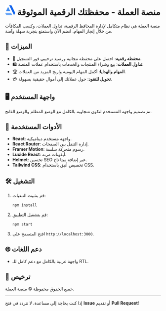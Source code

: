 # <img src="react-app/public/icon.svg" alt="Icon" width="32" height="32"> منصة العملة - محفظتك الرقمية الموثوقة

منصة العملة هي نظام متكامل لإدارة المحافظ الرقمية، تداول العملات، وكسب المكافآت من خلال إنجاز المهام. انضم الآن واستمتع بتجربة سهلة وآمنة.

## 🚀 الميزات

- 🏦 **محفظة رقمية**: احصل على محفظة مجانية ورصيد ترحيبي فور التسجيل.
- 🛍️ **تداول العملات**: بيع وشراء المنتجات والخدمات باستخدام عملات المنصة.
- 🏆 **المهام والهدايا**: أكمل المهام اليومية واربح المزيد من العملات.
- 💳 **تحويل للنقود**: حول عملاتك إلى أموال حقيقية بسهولة.

## 🖥️ واجهة المستخدم

تم تصميم واجهة المستخدم لتكون متجاوبة بالكامل مع الوضع المظلم والوضع الفاتح.

## 🔧 الأدوات المستخدمة

- **React**: واجهة مستخدم ديناميكية.
- **React Router**: إدارة التنقل بين الصفحات.
- **Framer Motion**: رسوم متحركة سلسة.
- **Lucide React**: أيقونات مرنة.
- **Helmet**: تحسين SEO عبر إضافة ميتا تاج.
- **Tailwind CSS**: تخصيص أنيق باستخدام CSS.

## 🛠️ التشغيل

1. قم بتثبيت التبعيات:

   ```bash
   npm install
   ```

2. قم بتشغيل التطبيق:

   ```bash
   npm start
   ```

3. افتح المتصفح على `http://localhost:3000`.

## 🌐 دعم اللغات

- واجهة عربية بالكامل مع دعم كامل للـ RTL.

## 📄 ترخيص

جميع الحقوق محفوظة © منصة العملة.

---

إذا كنت بحاجة إلى مساعدة، لا تتردد في فتح **Issue** أو تقديم **Pull Request**!
